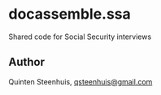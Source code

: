 # docassemble.ssa

Shared code for Social Security interviews

## Author

Quinten Steenhuis, qsteenhuis@gmail.com

